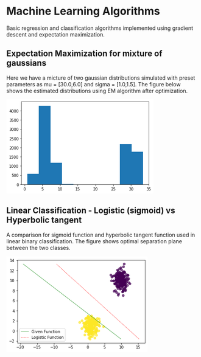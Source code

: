 # Machine Learning Algorithms

Basic regression and classification algorithms implemented using gradient descent and expectation maximization.

## Expectation Maximization for mixture of gaussians

Here we have a micture of two gaussian distributions simulated with preset parameters as mu = [30.0,6.0] and sigma = [1.0,1.5]. The figure below shows the estimated distributions using EM algorithm after optimization.

![](EM_Gaussian.png)



## Linear Classification - Logistic (sigmoid) vs Hyperbolic tangent 

A comparison for sigmoid function and hyperbolic tangent function used in linear binary classification. The figure shows optimal separation plane between the two classes.


![](LogisticRegressionVsGivenfunction.png)
